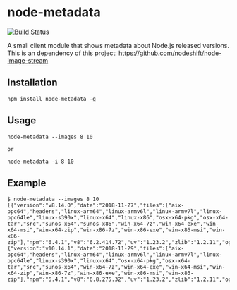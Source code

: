 # node-metadata

[![Build Status](https://travis-ci.org/bucharest-gold/node-metadata.svg?branch=master)](https://travis-ci.org/bucharest-gold/node-metadata)

A small client module that shows metadata about Node.js released versions.
This is an dependency of this project: https://github.com/nodeshift/node-image-stream

## Installation

```
npm install node-metadata -g
```

## Usage

```
node-metadata --images 8 10

or

node-metadata -i 8 10
```

## Example

```console
$ node-metadata --images 8 10
[{"version":"v8.14.0","date":"2018-11-27","files":["aix-ppc64","headers","linux-arm64","linux-armv6l","linux-armv7l","linux-ppc64le","linux-s390x","linux-x64","linux-x86","osx-x64-pkg","osx-x64-tar","src","sunos-x64","sunos-x86","win-x64-7z","win-x64-exe","win-x64-msi","win-x64-zip","win-x86-7z","win-x86-exe","win-x86-msi","win-x86-zip"],"npm":"6.4.1","v8":"6.2.414.72","uv":"1.23.2","zlib":"1.2.11","openssl":"1.0.2q","modules":"57","lts":"Carbon"},{"version":"v10.14.1","date":"2018-11-29","files":["aix-ppc64","headers","linux-arm64","linux-armv6l","linux-armv7l","linux-ppc64le","linux-s390x","linux-x64","osx-x64-pkg","osx-x64-tar","src","sunos-x64","win-x64-7z","win-x64-exe","win-x64-msi","win-x64-zip","win-x86-7z","win-x86-exe","win-x86-msi","win-x86-zip"],"npm":"6.4.1","v8":"6.8.275.32","uv":"1.23.2","zlib":"1.2.11","openssl":"1.1.0j","modules":"64","lts":"Dubnium"}]
```
